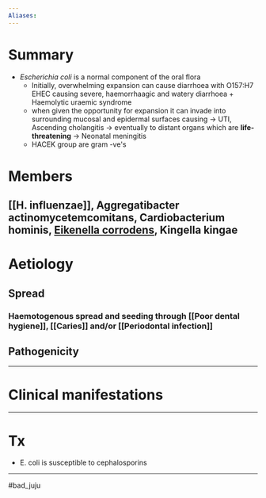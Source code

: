 ```yaml
---
Aliases:
---
```

# Summary
-   *Escherichia coli* is a normal component of the oral flora
    -   Initially, overwhelming expansion can cause diarrhoea with O157:H7 EHEC causing severe, haemorrhaagic and watery diarrhoea + Haemolytic uraemic syndrome
    -   when given the opportunity for expansion it can invade into surrounding mucosal and epidermal surfaces causing → UTI, Ascending cholangitis → eventually to distant organs which are **life-threatening** → Neonatal meningitis
    -   HACEK group are gram -ve's 
	
# Members
## [[H. influenzae]], Aggregatibacter actinomycetemcomitans, Cardiobacterium hominis, [Eikenella corrodens](https://www.amboss.com/us/knowledge/Bacteria_overview#Z5d70f5d378563e9592e4c31bb56692a0), Kingella kingae
# Aetiology
## Spread
### Haemotogenous spread and seeding through [[Poor dental hygiene]], [[Caries]] and/or [[Periodontal infection]]
## Pathogenicity

---
# Clinical manifestations

---
# Tx 

-   E. coli is susceptible to cephalosporins

---
#bad_juju 